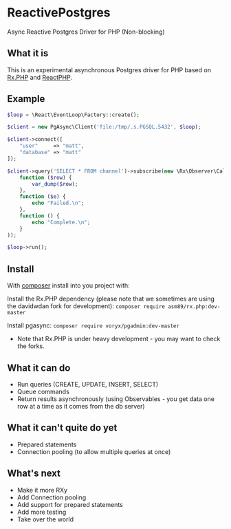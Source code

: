 # ReactivePostgres
Async Reactive Postgres Driver for PHP (Non-blocking)

## What it is
This is an experimental asynchronous Postgres driver for PHP based on [Rx.PHP](https://github.com/asm89/Rx.PHP) and [ReactPHP](http://reactphp.org/).

## Example
```php
$loop = \React\EventLoop\Factory::create();

$client = new PgAsync\Client('file:/tmp/.s.PGSQL.5432', $loop);

$client->connect([
    "user"     => "matt",
    "database" => "matt"
]);

$client->query('SELECT * FROM channel')->subscribe(new \Rx\Observer\CallbackObserver(
    function ($row) {
        var_dump($row);
    },
    function ($e) {
        echo "Failed.\n";
    },
    function () {
        echo "Complete.\n";
    }
));

$loop->run();
```

## Install
With [composer](https://getcomposer.org/) install into you project with:

Install the Rx.PHP dependency (please note that we sometimes are using the davidwdan fork for development):
```composer require asm89/rx.php:dev-master```

Install pgasync:
```composer require voryx/pgadmin:dev-master```

* Note that Rx.PHP is under heavy development - you may want to check the forks.

## What it can do
- Run queries (CREATE, UPDATE, INSERT, SELECT)
- Queue commands
- Return results asynchronously (using Observables - you get data one row at a time as it comes from the db server)

## What it can't quite do yet
- Prepared statements
- Connection pooling (to allow multiple queries at once)

## What's next
- Make it more RXy
- Add Connection pooling
- Add support for prepared statements
- Add more testing
- Take over the world
